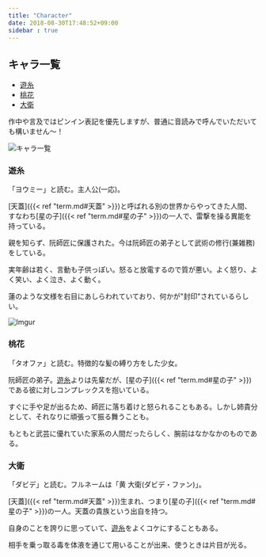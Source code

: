 ```yaml
---
title: "Character"
date: 2018-08-30T17:48:52+09:00
sidebar : true
---
```

## キャラ一覧 ##

- [遊糸](#遊糸)
- [桃花](#桃花)
- [大衛](#大衛)

作中や言及ではピンイン表記を優先しますが、普通に音読みで呼んでいただいても構いません～！

![キャラ一覧](https://i.imgur.com/Dwodj5d.png)

### 遊糸 ###
「ヨウミー」と読む。主人公(一応)。

[天蓋]({{< ref "term.md#天蓋" >}})と呼ばれる別の世界からやってきた人間、すなわち[星の子]({{< ref "term.md#星の子" >}})の一人で、雷撃を操る異能を持っている。

親を知らず、阮師匠に保護された。今は阮師匠の弟子として武術の修行(兼雑務)をしている。

実年齢は若く、言動も子供っぽい。怒ると放電するので質が悪い。よく怒り、よく笑い、よく泣き、よく動く。

蓮のような文様を右目にあしらわれていており、何かが"封印"されているらしい。

![Imgur](https://i.imgur.com/EySF3ls.jpg)


### 桃花 ###
「タオファ」と読む。特徴的な髪の縛り方をした少女。

阮師匠の弟子。[遊糸](#遊糸)よりは先輩だが、[星の子]({{< ref "term.md#星の子" >}})である彼に対しコンプレックスを抱いている。

すぐに手や足が出るため、師匠に落ち着けと怒られることもある。しかし姉貴分として、それなりに頑張って振る舞うことも。

もともと武芸に優れていた家系の人間だったらしく、腕前はなかなかのものである。


### 大衛 ###
「ダビデ」と読む。フルネームは「黄 大衛(ダビデ・ファン)」。

[天蓋]({{< ref "term.md#天蓋" >}})生まれ、つまり[星の子]({{< ref "term.md#星の子" >}})の一人。天蓋の貴族という出自を持つ。

自身のことを誇りに思っていて、[遊糸](#遊糸)をよくコケにすることもある。

相手を乗っ取る毒を体液を通じて用いることが出来、使うときは片目が光る。
